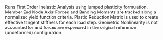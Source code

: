 Runs First Order Inelastic Analysis using lumped plasticity formulation. Member End Node Axial Forces and Bending Moments are tracked along a normalized yield function criteria.
Plastic Reduction Matrix is used to create effective tangent stiffness for each load step. Geometric Nonlinearity is not accounted for and forces are expressed in the original 
reference (undeformed) configuration. 
